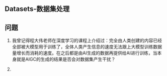 ## Datasets-数据集处理

## 问题
1. 我曾记得程大伟老师在深度学习的课程上介绍过：完全由人类创建的内容已经全部被大模型用于训练了，全体人类产生信息的速度无法跟上大模型训练数据量增长而消耗的速度。在之后都是由AI生成的数据再提供给AI进行训练，当本身就是AIGC的生成的结果是否会对数据集产生干扰？

2. 